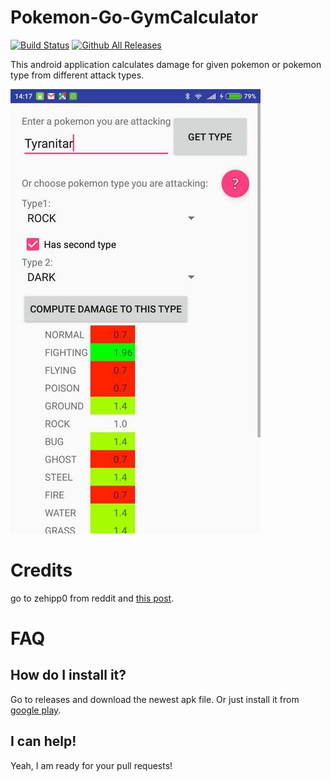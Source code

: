 # Pokemon-Go-GymCalculator

[![Build Status](https://travis-ci.org/jehy/Pokemon-Go-GymCalculator.svg?branch=master)](https://travis-ci.org/jehy/Pokemon-Go-GymCalculator)
[![Github All Releases](https://img.shields.io/github/downloads/jehy/Pokemon-Go-GymCalculator/total.svg)](https://github.com/jehy/Pokemon-Go-GymCalculator/releases)

This android application calculates damage for given pokemon or pokemon type from different attack types.

![Screenshot](https://github.com/jehy/Pokemon-Go-GymCalculator/blob/master/screenshot.jpg?raw=true)

# Credits
go to zehipp0 from reddit and [this post](https://www.reddit.com/r/TheSilphRoad/comments/4t8seh/pokemon_go_type_advantage_chart/). 

# FAQ

## How do I install it?
Go to releases and download the newest apk file. Or just install it from [google play](https://play.google.com/store/apps/details?id=ru.jehy.gymcalculator).

## I can help!
Yeah, I am ready for your pull requests!
